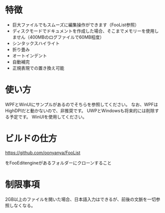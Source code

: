 # 特徴

- 巨大ファイルでもスムーズに編集操作ができます（FooList参照）
- ディスクモードでドキュメントを作成した場合、そこまでメモリーを使用しません（400MBのログファイルで60MB程度）
- シンタックスハイライト
- 折り畳み
- オートインデント
- 自動補完
- 正規表現での置き換え可能

# 使い方

WPFとWinUIにサンプルがあるのでそちらを参照してください。
なお、WPFはHighDPIだと動かないので、非推奨です。
UWPとWindowsも将来的には削除する予定です。
WinUIを使用してください。

# ビルドの仕方

https://github.com/oonyanya/FooList

をFooEditengineがあるフォルダーにクローンすること

# 制限事項

2GB以上のファイルを開いた場合、日本語入力はできるが、前後の文脈を一切参照しなくなる。
